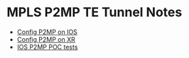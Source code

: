 # MPLS P2MP TE Tunnel Notes 

 * [Config P2MP on IOS](/IOSconfig-expl.html)
 * [Config P2MP on XR](/XRconfig-expl.html)
 * [IOS P2MP POC tests](/IOS-P2MP-POC.html)